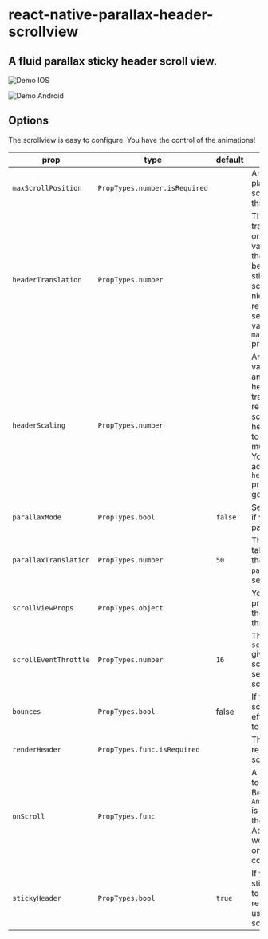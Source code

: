 # react-native-parallax-header-scrollview

## A fluid parallax sticky header scroll view.


![Demo IOS](./example/parallax-header/screen_capture/parallax_header.gif)

![Demo Android](./example/parallax-header/screen_capture/parallax_header_android.gif)

## Options
The scrollview is easy to configure. You have the control of the animations!

|prop|type|default|description|
|----|----|-------|-----------|
`maxScrollPosition`|`PropTypes.number.isRequired`||Animation will be played until the scroll offset reaches this prop value|
|`headerTranslation`|`PropTypes.number`||The animated translation played on the header. If no value is given, then the scrollview will behave as a regular sticky header scrollview. To get a nice effect, we recommand you to set it to the same value as the `maxScrollPosition` prop.|
|`headerScaling`|`PropTypes.number`||An optional scaling value to play animation on the header scale transformation. We recommend no to scale up your header, and to avoid to scale down too much your header. You may need to adapt the `headerTranslation` prop by yourself to get a nice result.|
|`parallaxMode`|`PropTypes.bool`|`false`|Set this prop to `true` if you want to add a parallax effect.|
|`parallaxTranslation`|`PropTypes.number`|`50`|This prop is only taken in account if the previous `parallaxMode` prop is set to true|
|`scrollViewProps`|`PropTypes.object`||You pass all the props you want to the scrollview through this one|
|`scrollEventThrottle`|`PropTypes.number`|`16`|The `scrollEventThrottle` given to the scrollview. Please see the react native scrollview doc|
|`bounces`|`PropTypes.bool`|false|If you want the scrollview `bounce` effect, set this prop to `true`|
|`renderHeader`|`PropTypes.func.isRequired`||The header to render in the scrollview|
|`onScroll`|`PropTypes.func`||A callback to listen to the scroll event. Be aware that a `Animated.Scrollview` is used, so it's using the animated driver. As an example, you won't be able to act on the height of a component|
|`stickyHeader`|`PropTypes.bool`|`true`|If you don't want a sticky header, set it to `false` (we recommend you to use a regular scrollview instead)|
